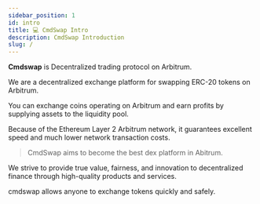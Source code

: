 ```yaml
---
sidebar_position: 1
id: intro
title: 💻 CmdSwap Intro
description: CmdSwap Introduction
slug: /
---
```


**Cmdswap** is Decentralized trading protocol on Arbitrum.

We are a decentralized exchange platform for swapping ERC-20 tokens on Arbitrum.

You can exchange coins operating on Arbitrum and earn profits by supplying assets to the liquidity pool.

Because of the Ethereum Layer 2 Arbitrum network, it guarantees excellent speed and much lower network transaction costs.

> CmdSwap aims to become the best dex platform in Abitrum.

We strive to provide true value, fairness, and innovation to decentralized finance through high-quality products and services.

cmdswap allows anyone to exchange tokens quickly and safely.
